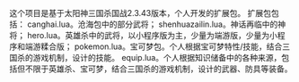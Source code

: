 这个项目是基于太阳神三国杀国战2.3.43版本，个人开发的扩展包。
扩展包包括：
canghai.lua。沧海包中的部分武将；
shenhuazailin.lua。神话再临中的神将；
hero.lua。英雄杀中的武将，以小程序版为主，少量为端游版，少量为小程序和端游糅合版；
pokemon.lua。宝可梦包。个人根据宝可梦特性/技能，结合三国杀的游戏机制，设计的技能。
equip.lua。个人根据知识储备中的各种来源，包括但不限于英雄杀、宝可梦，结合三国杀的游戏机制，设计的武器、防具等装备。
